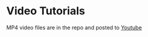 # Video Tutorials
MP4 video files are in the repo and posted to [Youtube](https://youtube.com/playlist?list=PLRT4SzbHRNcYnZcNahI6lo68r-iTMkQq4)
